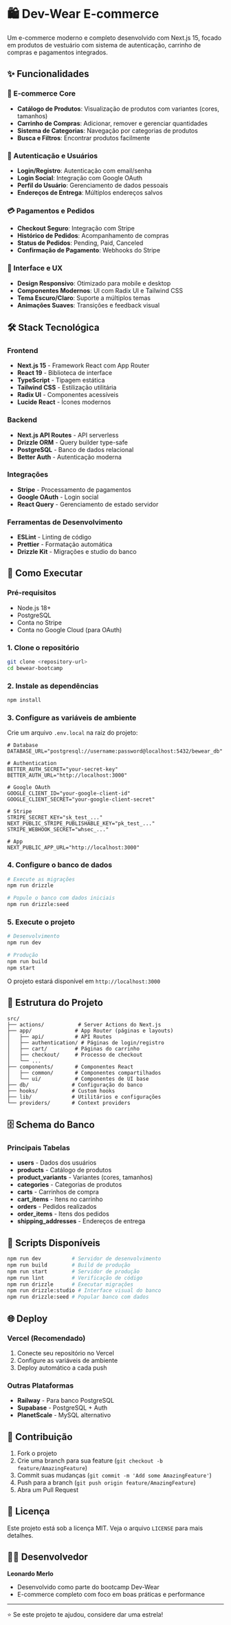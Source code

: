 # 🛍️ Dev-Wear E-commerce

Um e-commerce moderno e completo desenvolvido com Next.js 15, focado em produtos de vestuário com sistema de autenticação, carrinho de compras e pagamentos integrados.

## ✨ Funcionalidades

### 🛒 E-commerce Core
- **Catálogo de Produtos**: Visualização de produtos com variantes (cores, tamanhos)
- **Carrinho de Compras**: Adicionar, remover e gerenciar quantidades
- **Sistema de Categorias**: Navegação por categorias de produtos
- **Busca e Filtros**: Encontrar produtos facilmente

### 👤 Autenticação e Usuários
- **Login/Registro**: Autenticação com email/senha
- **Login Social**: Integração com Google OAuth
- **Perfil do Usuário**: Gerenciamento de dados pessoais
- **Endereços de Entrega**: Múltiplos endereços salvos

### 💳 Pagamentos e Pedidos
- **Checkout Seguro**: Integração com Stripe
- **Histórico de Pedidos**: Acompanhamento de compras
- **Status de Pedidos**: Pending, Paid, Canceled
- **Confirmação de Pagamento**: Webhooks do Stripe

### 🎨 Interface e UX
- **Design Responsivo**: Otimizado para mobile e desktop
- **Componentes Modernos**: UI com Radix UI e Tailwind CSS
- **Tema Escuro/Claro**: Suporte a múltiplos temas
- **Animações Suaves**: Transições e feedback visual

## 🛠️ Stack Tecnológica

### Frontend
- **Next.js 15** - Framework React com App Router
- **React 19** - Biblioteca de interface
- **TypeScript** - Tipagem estática
- **Tailwind CSS** - Estilização utilitária
- **Radix UI** - Componentes acessíveis
- **Lucide React** - Ícones modernos

### Backend
- **Next.js API Routes** - API serverless
- **Drizzle ORM** - Query builder type-safe
- **PostgreSQL** - Banco de dados relacional
- **Better Auth** - Autenticação moderna

### Integrações
- **Stripe** - Processamento de pagamentos
- **Google OAuth** - Login social
- **React Query** - Gerenciamento de estado servidor

### Ferramentas de Desenvolvimento
- **ESLint** - Linting de código
- **Prettier** - Formatação automática
- **Drizzle Kit** - Migrações e studio do banco

## 🚀 Como Executar

### Pré-requisitos
- Node.js 18+ 
- PostgreSQL
- Conta no Stripe
- Conta no Google Cloud (para OAuth)

### 1. Clone o repositório
```bash
git clone <repository-url>
cd bewear-bootcamp
```

### 2. Instale as dependências
```bash
npm install
```

### 3. Configure as variáveis de ambiente
Crie um arquivo `.env.local` na raiz do projeto:

```env
# Database
DATABASE_URL="postgresql://username:password@localhost:5432/bewear_db"

# Authentication
BETTER_AUTH_SECRET="your-secret-key"
BETTER_AUTH_URL="http://localhost:3000"

# Google OAuth
GOOGLE_CLIENT_ID="your-google-client-id"
GOOGLE_CLIENT_SECRET="your-google-client-secret"

# Stripe
STRIPE_SECRET_KEY="sk_test_..."
NEXT_PUBLIC_STRIPE_PUBLISHABLE_KEY="pk_test_..."
STRIPE_WEBHOOK_SECRET="whsec_..."

# App
NEXT_PUBLIC_APP_URL="http://localhost:3000"
```

### 4. Configure o banco de dados
```bash
# Execute as migrações
npm run drizzle

# Popule o banco com dados iniciais
npm run drizzle:seed
```

### 5. Execute o projeto
```bash
# Desenvolvimento
npm run dev

# Produção
npm run build
npm start
```

O projeto estará disponível em `http://localhost:3000`

## 📁 Estrutura do Projeto

```
src/
├── actions/           # Server Actions do Next.js
├── app/              # App Router (páginas e layouts)
│   ├── api/          # API Routes
│   ├── authentication/ # Páginas de login/registro
│   ├── cart/         # Páginas do carrinho
│   ├── checkout/     # Processo de checkout
│   └── ...
├── components/       # Componentes React
│   ├── common/       # Componentes compartilhados
│   └── ui/           # Componentes de UI base
├── db/              # Configuração do banco
├── hooks/           # Custom hooks
├── lib/             # Utilitários e configurações
└── providers/       # Context providers
```

## 🗄️ Schema do Banco

### Principais Tabelas
- **users** - Dados dos usuários
- **products** - Catálogo de produtos
- **product_variants** - Variantes (cores, tamanhos)
- **categories** - Categorias de produtos
- **carts** - Carrinhos de compra
- **cart_items** - Itens no carrinho
- **orders** - Pedidos realizados
- **order_items** - Itens dos pedidos
- **shipping_addresses** - Endereços de entrega

## 🔧 Scripts Disponíveis

```bash
npm run dev          # Servidor de desenvolvimento
npm run build        # Build de produção
npm run start        # Servidor de produção
npm run lint         # Verificação de código
npm run drizzle      # Executar migrações
npm run drizzle:studio # Interface visual do banco
npm run drizzle:seed # Popular banco com dados
```

## 🌐 Deploy

### Vercel (Recomendado)
1. Conecte seu repositório no Vercel
2. Configure as variáveis de ambiente
3. Deploy automático a cada push

### Outras Plataformas
- **Railway** - Para banco PostgreSQL
- **Supabase** - PostgreSQL + Auth
- **PlanetScale** - MySQL alternativo

## 🤝 Contribuição

1. Fork o projeto
2. Crie uma branch para sua feature (`git checkout -b feature/AmazingFeature`)
3. Commit suas mudanças (`git commit -m 'Add some AmazingFeature'`)
4. Push para a branch (`git push origin feature/AmazingFeature`)
5. Abra um Pull Request

## 📝 Licença

Este projeto está sob a licença MIT. Veja o arquivo `LICENSE` para mais detalhes.

## 👨‍💻 Desenvolvedor

**Leonardo Merlo**
- Desenvolvido como parte do bootcamp Dev-Wear
- E-commerce completo com foco em boas práticas e performance

---

⭐ Se este projeto te ajudou, considere dar uma estrela!